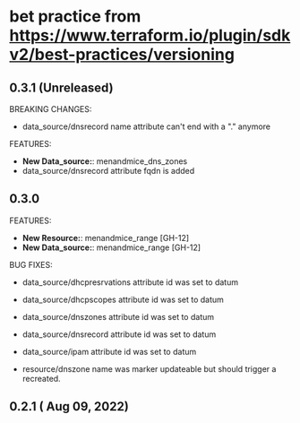 
# bet practice from https://www.terraform.io/plugin/sdkv2/best-practices/versioning

## 0.3.1 (Unreleased)

BREAKING CHANGES:

* data_source/dnsrecord name attribute can't end with a "." anymore

FEATURES:

* **New Data_source:**: menandmice_dns_zones
* data_source/dnsrecord attribute fqdn is added

## 0.3.0

FEATURES:

* **New Resource:**: menandmice_range [GH-12]
* **New Data_source:**: menandmice_range [GH-12]

BUG FIXES:

* data_source/dhcpresrvations attribute id was set to datum
* data_source/dhcpscopes attribute id was set to datum
* data_source/dnszones attribute id was set to datum
* data_source/dnsrecord attribute id was set to datum
* data_source/ipam attribute id was set to datum

* resource/dnszone name was marker updateable but should trigger a recreated.

## 0.2.1 ( Aug 09, 2022)
